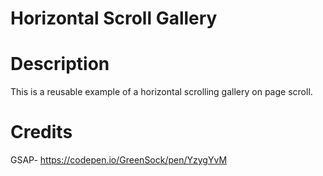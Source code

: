 Horizontal Scroll Gallery
=========================

Description
===========
This is a reusable example of a horizontal scrolling gallery on page scroll.

Credits
=======
GSAP- https://codepen.io/GreenSock/pen/YzygYvM